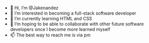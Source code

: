 - 👋 Hi, I’m @Jakenandez
- 👀 I’m interested in becoming a full-stack software developer
- 🌱 I’m currently learning HTML and CSS
- 💞️ I’m hoping to be able to collaborate with other future software developers once I become more learned myself
- 📫 The best way to reach me is via pm

<!---
Jakenandez/Jakenandez is a ✨ special ✨ repository because its `README.md` (this file) appears on your GitHub profile.
You can click the Preview link to take a look at your changes.
--->
